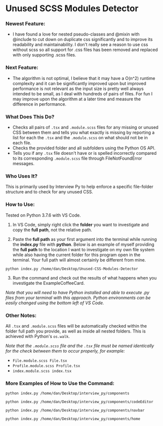 # Unused SCSS Modules Detector

### Newest Feature:

- I have found a love for nested pseudo-classes and @mixin with @include to cut down on duplicate css significantly and to improve its readability and maintainability. I don't really see a reason to use css without scss so all support for .css files has been removed and replaced with only supporting .scss files.

### Next Feature:

- The algorithm is not optimal, I believe that it may have a O(n^2) runtime complexity and it can be significantly improved upon but improved performance is not relevant as the input size is pretty well always intended to be small, as I deal with hundreds of pairs of files. For fun I may improve upon the algorithm at a later time and measure the difference in performance.


### What Does This Do?

- Checks all pairs of `.tsx` and `.module.scss` files for any missing or unused CSS between them and tells you what exactly is missing by reporting a list for each the `.tsx` and the `.module.scss` on what should not be in each file.
- Checks the provided folder and all subfolders using the Python OS API.
- Tells you if any `.tsx` file doesn't have or is spelled incorrectly compared to its corresponding `.module.scss` file through FileNotFoundError messages.

### Who Uses It?

This is primarily used by Interview Py to help enforce a specific file-folder structure and to check for any unused CSS.



### How to Use:

Tested on Python 3.7.6 with VS Code.

1. In VS Code, simply right click the **folder** you want to investigate and copy the **full path**, not the relative path.

2. Paste the **full path** as your first argument into the terminal while running the **index.py** file with **python**. Below is an example of myself providing the **full path** to the location I want to investigate on my own file system while also having the current folder for this program open in the terminal. Your full path will almost certainly be different from mine.

`python index.py /home/dan/Desktop/Unused-CSS-Modules-Detector`

3. Run the command and check out the results of what happens when you investigate the ExampleCoffeeCard.



*Note that you will need to have Python installed and able to execute .py files from your terminal with this approach. Python environments can be easily changed using the bottom left of VS Code.*

### Other Notes:

All `.tsx` and `.module.scss` files will be automatically checked within the folder full path you provide, as well as inside all nested folders. This is achieved with Python's `os.walk`.

*Note that the `.module.scss` file and the `.tsx` file must be named identically for the check between them to occur properly, for example:*
- `File.module.scss File.tsx`
- `Profile.module.scss Profile.tsx`
- `index.module.scss index.tsx`


### More Examples of How to Use the Command:

`python index.py /home/dan/Desktop/interview_py/components`

`python index.py /home/dan/Desktop/interview_py/components/codeEditor`

`python index.py /home/dan/Desktop/interview_py/components/navbar`

`python index.py /home/dan/Desktop/interview_py/components/home`

